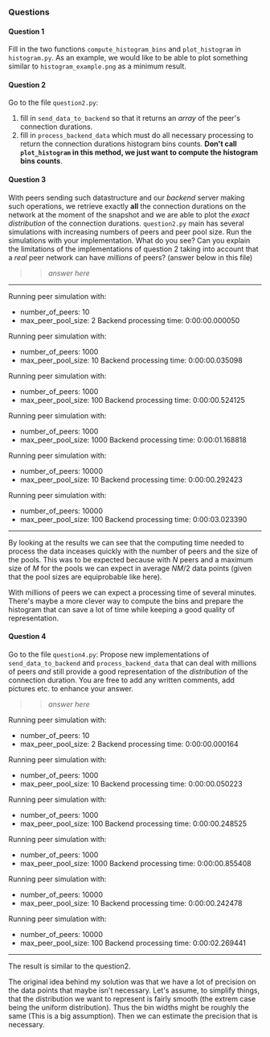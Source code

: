 ### Questions

#### Question 1

Fill in the two functions `compute_histogram_bins` and `plot_histogram` in `histogram.py`. As an example, we would like to be able to plot something similar to `histogram_example.png` as a minimum result.

#### Question 2

Go to the file `question2.py`:
1. fill in `send_data_to_backend` so that it returns an _array_ of the peer's connection durations.
2. fill in `process_backend_data` which must do all necessary processing to return the connection durations histogram bins counts. **Don't call `plot_histogram` in this method, we just want to compute the histogram bins counts**.

#### Question 3

With peers sending such datastructure and our _backend_ server making such operations, we retrieve exactly **all** the connection durations on the network at the moment of the snapshot and we are able to plot the _exact distribution_ of the connection durations.
`question2.py` main has several simulations with increasing numbers of peers and peer pool size. Run the simulations with your implementation. What do you see? Can you explain the limitations of the implementations of question 2 taking into account that a _real_ peer network can have _millions_ of peers? (answer below in this file)
>> _answer here_

--------------------------------------------------------------------
Running peer simulation with:
 - number_of_peers: 10
 - max_peer_pool_size: 2
Backend processing time: 0:00:00.000050

Running peer simulation with:
 - number_of_peers: 1000
 - max_peer_pool_size: 10
Backend processing time: 0:00:00.035098

Running peer simulation with:
 - number_of_peers: 1000
 - max_peer_pool_size: 100
Backend processing time: 0:00:00.524125

Running peer simulation with:
 - number_of_peers: 1000
 - max_peer_pool_size: 1000
Backend processing time: 0:00:01.168818

Running peer simulation with:
 - number_of_peers: 10000
 - max_peer_pool_size: 10
Backend processing time: 0:00:00.292423

Running peer simulation with:
 - number_of_peers: 10000
 - max_peer_pool_size: 100
Backend processing time: 0:00:03.023390
-------------------------------------------------------
By looking at the results we can see that the computing time needed to process the data inceases quickly with the number of peers and the size of the pools. This was to be expected because with $N$ peers and a maximum size of $M$ for the pools we can expect in average $NM/2$ data points (given that the pool sizes are equiprobable like here).

With millions of peers we can expect a processing time of several minutes. There's maybe a more clever way to compute the bins and prepare the histogram that can save a lot of time while keeping a good quality of representation.


#### Question 4

Go to the file `question4.py`:
Propose new implementations of `send_data_to_backend` and `process_backend_data` that can deal with millions of peers _and_ still provide a good representation of the _distribution_ of the connection duration. You are free to add any written comments, add pictures etc. to enhance your answer.
>> _answer here_

Running peer simulation with:
 - number_of_peers: 10
 - max_peer_pool_size: 2
Backend processing time: 0:00:00.000164

Running peer simulation with:
 - number_of_peers: 1000
 - max_peer_pool_size: 10
Backend processing time: 0:00:00.050223

Running peer simulation with:
 - number_of_peers: 1000
 - max_peer_pool_size: 100
Backend processing time: 0:00:00.248525

Running peer simulation with:
 - number_of_peers: 1000
 - max_peer_pool_size: 1000
Backend processing time: 0:00:00.855408

Running peer simulation with:
 - number_of_peers: 10000
 - max_peer_pool_size: 10
Backend processing time: 0:00:00.242478

Running peer simulation with:
 - number_of_peers: 10000
 - max_peer_pool_size: 100
Backend processing time: 0:00:02.269441

-----------------------------------------------------------------
The result is similar to the question2.


The original idea behind my solution was that we have a lot of precision on the data points that maybe isn't necessary. Let's assume, to simplify things, that the distribution we want to represent is fairly smooth (the extrem case being the uniform distribution). Thus the bin widths might be roughly the same (This is a big assumption). Then we can estimate the precision that is necessary.

